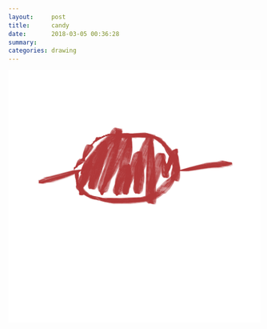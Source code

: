 ```yaml
---
layout:     post
title:      candy
date:       2018-03-05 00:36:28
summary:    
categories: drawing
---
```

![candy](/images/diary/candy.png ".")
